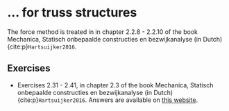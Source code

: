 ```{index} Force method; for truss structures
```

# ... for truss structures

The force method is treated in in chapter 2.2.8 - 2.2.10 of the book Mechanica, Statisch onbepaalde constructies en bezwijkanalyse (in Dutch) {cite:p}`Hartsuijker2016`.

## Exercises
- Exercises 2.31 - 2.41, in chapter 2.3 of the book Mechanica, Statisch onbepaalde constructies en bezwijkanalyse (in Dutch) {cite:p}`Hartsuijker2016`.
Answers are available on [this website](https://icozct.tudelft.nl/TUD_CT/boekantwoorden/vol3/Chapter1-2/).
